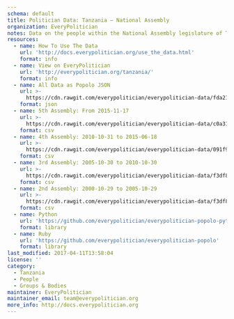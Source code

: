 ```yaml
---
schema: default
title: Politician Data: Tanzania — National Assembly
organization: EveryPolitician
notes: Data on the people within the National Assembly legislature of Tanzania.
resources:
  - name: How To Use The Data
    url: 'http://docs.everypolitician.org/use_the_data.html'
    format: info
  - name: View on EveryPolitician
    url: 'http://everypolitician.org/tanzania/'
    format: info
  - name: All Data as Popolo JSON
    url: >-
      https://cdn.rawgit.com/everypolitician/everypolitician-data/fda2159b72c0a10d3397f2aeceda6a324010277d/data/Tanzania/Assembly/ep-popolo-v1.0.json
    format: json
  - name: 5th Assembly: From 2015-11-17
    url: >-
      https://cdn.rawgit.com/everypolitician/everypolitician-data/c0a318d8382608dc38786996505652013cf85a47/data/Tanzania/Assembly/term-5.csv
    format: csv
  - name: 4th Assembly: 2010-10-31 to 2015-06-18
    url: >-
      https://cdn.rawgit.com/everypolitician/everypolitician-data/091f999db7769fc7932c206be09b6693dd02dd37/data/Tanzania/Assembly/term-4.csv
    format: csv
  - name: 3rd Assembly: 2005-10-30 to 2010-10-30
    url: >-
      https://cdn.rawgit.com/everypolitician/everypolitician-data/f3df858daf0e678803087642de71cbf1c38b4936/data/Tanzania/Assembly/term-3.csv
    format: csv
  - name: 2nd Assembly: 2000-10-29 to 2005-10-29
    url: >-
      https://cdn.rawgit.com/everypolitician/everypolitician-data/f3df858daf0e678803087642de71cbf1c38b4936/data/Tanzania/Assembly/term-2.csv
    format: csv
  - name: Python
    url: 'https://github.com/everypolitician/everypolitician-popolo-python'
    format: library
  - name: Ruby
    url: 'https://github.com/everypolitician/everypolitician-popolo'
    format: library
last_modified: 2017-04-11T13:58:04
license: ''
category:
  - Tanzania
  - People
  - Groups & Bodies
maintainer: EveryPolitician
maintainer_email: team@everypolitician.org
more_info: http://docs.everypolitician.org
---
```

